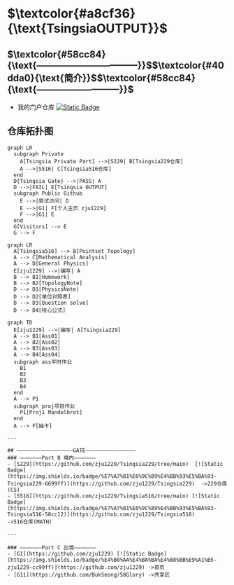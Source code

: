 # $`\textcolor{#a8cf36}{\text{TsingsiaOUTPUT}}`$
## $`\textcolor{#58cc84}{\text{———————————}}`$$`\textcolor{#40dda0}{\text{简介}}`$$`\textcolor{#58cc84}{\text{—————————}}`$
- 我的门户仓库  [![Static Badge](https://img.shields.io/badge/%E9%97%A8%E6%88%B7%E4%BB%93%E5%BA%93-TsingsiaOutput-a8cf36)](https://github.com/zju1229/Tsingsia229_OUTPUT)
## 仓库拓扑图

```mermaid
graph LR
  subgraph Private
    A[Tsingsia Private Part] -->|S229| B[Tsingsia229仓库]
    A -->|S516| C[Tsingsia516仓库]
  end
  D{Tsingsia Gate} -->|PASS| A
  D -->|FAIL| E[Tsingsia OUTPUT]
  subgraph Public Github
    E -->|尝试访问| D
    E -->|G1| F[个人主页 zju1229]
    F -->|G1| E
  end
  G[Visitors] --> E
  G --> F
```

```mermaid
graph LR
  A[Tsingsia516] --> B[Pointset Topology]
  A --> C[Mathematical Analysis]
  A --> D[General Physics]
  E[zju1229] -->|编写| A
  B --> B1[Homework]
  B --> B2[TopologyNote]    
  D --> D1[PhysicsNote]  
  D --> D2[单位对照表]
  D --> D3[Question solve]
  D --> D4[核心公式]
```

```mermaid
graph TD
  E[zju1229] -->|编写| A[Tsingsia229]
  A --> B1[Ass01]
  A --> B2[Ass02]
  A --> B3[Ass03]
  A --> B4[Ass04]
  subgraph ass平时作业
    B1
    B2
    B3
    B4
  end
  A --> P1
  subgraph proj项目作业
    P1[Proj1 Mandelbrot]
  end
  A --> F[抽卡]
```
```
---

## ——————————————————GATE————————————————
### ———————Part B 境内———————
- [S229](https://github.com/zju1229/Tsingsia229/tree/main)  [![Static Badge](https://img.shields.io/badge/%E7%A7%81%E6%9C%89%E4%BB%93%E5%BA%93-Tsingsia229-6699ff)](https://github.com/zju1229/Tsingsia229)  ->229仓库(CS)
- [S516](https://github.com/zju1229/Tsingsia516/tree/main) [![Static Badge](https://img.shields.io/badge/%E7%A7%81%E6%9C%89%E4%BB%93%E5%BA%93-Tsingsia516-58cc12)](https://github.com/zju1229/Tsingsia516)
->516仓库(MATH)

---

### ———————Part C 出境——————— 
- [G1](https://github.com/zju1229) [![Static Badge](https://img.shields.io/badge/%E4%B8%AA%E4%BA%BA%E4%B8%BB%E9%A1%B5-zju1229-cc99ff)](https://github.com/zju1229) ->首页
- [G11](https://github.com/BukSeong/58Glory) ->共享区
